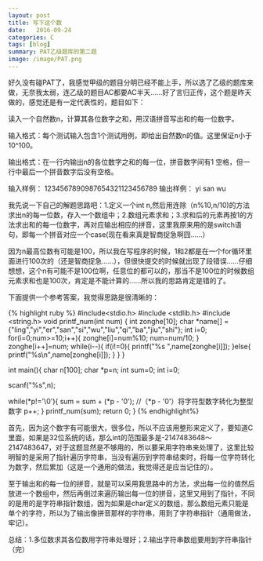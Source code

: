 ```yaml
---
layout: post
title: 写下这个数
date:   2016-09-24
categories: C
tags: [blog]  
summary: PAT乙级题库的第二题
image: /image/PAT.png
---
```

好久没有碰PAT了，我感觉甲级的题目分明已经不能上手，所以选了乙级的题库来做，无奈我太弱，连乙级的题目AC都要AC半天……好了言归正传，这个题是昨天做的，感觉还是有一定代表性的，题目如下：

读入一个自然数n，计算其各位数字之和，用汉语拼音写出和的每一位数字。

输入格式：每个测试输入包含1个测试用例，即给出自然数n的值。这里保证n小于10^100。

输出格式：在一行内输出n的各位数字之和的每一位，拼音数字间有1 空格，但一行中最后一个拼音数字后没有空格。

输入样例：
1234567890987654321123456789
输出样例：
yi san wu

我先说一下自己的解题思路吧：1.定义一个int n,然后用连除（n%10,n/10)的方法求出n的每一位数，存入一个数组中；2.数组元素求和；3.求和后的元素再按1的方法求出和的每一位数字，再对应输出相应的拼音，这里我原来用的是switch语句，即每一个拼音对应一个case(现在看来真是智商捉急啊囧……）

因为n最高位数有可能是100，所以我在写程序的时候，1和2都是在一个for循环里面进行100次的（还是智商捉急……），但很快提交的时候就出现了段错误……仔细想想，这个n有可能不是100位啊，任意位的都可以的，那当不是100位的时候数组元素求和也是100次，肯定是不能计算的……所以我的思路肯定是错的了。

下面提供一个参考答案，我觉得思路是很清晰的：

{% highlight ruby %}
 #include<stdio.h>
 #include <stdlib.h> 
 #include <string.h>
void printf_num(int num)
{
  int zonghe[10];
  char *name[] ={"ling","yi","er","san","si","wu","liu","qi","ba","jiu","shi"};
  int i=0;
  for(i=0;num>=10;i++){
    zonghe[i]=num%10;
    num=num/10;
  }
  zonghe[i++]=num;
  while(i--){
    if(i!=0){
      printf("%s ",name[zonghe[i]]);
    }else{
    printf("%s\n",name[zonghe[i]]);
    }
  }
}

int main(){
  char n[100];
  char *p=n;
  int sum=0;
  int i=0;

  scanf("%s",n);

  while(*p!='\0'){
    sum = sum + (*p - '0');  //（*p - '0'）将字符型数字转化为整型数字
    p++;
  }
  printf_num(sum);
  return 0;
}
{% endhighlight%}

首先，因为这个数字有可能很大，很多位，所以不应该用整形来定义了，要知道C里面，如果是32位系统的话，那么int的范围最多是-2147483648～2147483647，对于这题显然是不够用的，所以要采用字符串来处理了，这里比较明智的是采用了指针遍历字符串，当没有遍历到字符串结束时，将每一位字符转化为数字，然后累加（这是一个通用的做法，我觉得还是应当记住的）。

至于输出和的每一位的拼音，就是可以采用我思路中的方法，求出每一位的值然后放进一个数组中，然后再倒过来遍历输出每一位的拼音，这里又用到了指针，不同的是用的是字符串指针数组，因为如果是char定义的数组，那么数组元素只能是单个的字符，所以为了输出像拼音那样的字符串，用到了字符串指针（通用做法，牢记）。

总结：1.多位数求其各位数用字符串处理好；2.输出字符串数组要用到字符串指针（完）





